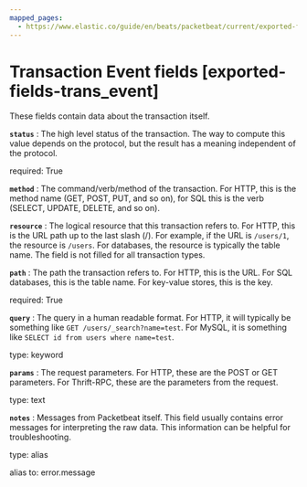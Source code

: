 ```yaml
---
mapped_pages:
  - https://www.elastic.co/guide/en/beats/packetbeat/current/exported-fields-trans_event.html
---
```


# Transaction Event fields [exported-fields-trans_event]

These fields contain data about the transaction itself.


**`status`**
:   The high level status of the transaction. The way to compute this value depends on the protocol, but the result has a meaning independent of the protocol.

required: True


**`method`**
:   The command/verb/method of the transaction. For HTTP, this is the method name (GET, POST, PUT, and so on), for SQL this is the verb (SELECT, UPDATE, DELETE, and so on).


**`resource`**
:   The logical resource that this transaction refers to. For HTTP, this is the URL path up to the last slash (/). For example, if the URL is `/users/1`, the resource is `/users`. For databases, the resource is typically the table name. The field is not filled for all transaction types.


**`path`**
:   The path the transaction refers to. For HTTP, this is the URL. For SQL databases, this is the table name. For key-value stores, this is the key.

required: True


**`query`**
:   The query in a human readable format. For HTTP, it will typically be something like `GET /users/_search?name=test`. For MySQL, it is something like `SELECT id from users where name=test`.

type: keyword


**`params`**
:   The request parameters. For HTTP, these are the POST or GET parameters. For Thrift-RPC, these are the parameters from the request.

type: text


**`notes`**
:   Messages from Packetbeat itself. This field usually contains error messages for interpreting the raw data. This information can be helpful for troubleshooting.

type: alias

alias to: error.message



